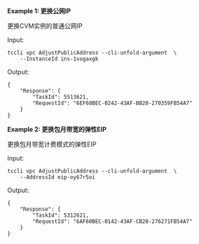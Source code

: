 **Example 1: 更换公网IP**

更换CVM实例的普通公网IP

Input: 

```
tccli vpc AdjustPublicAddress --cli-unfold-argument  \
    --InstanceId ins-1vogaxgk
```

Output: 
```
{
    "Response": {
        "TaskId": 5513621,
        "RequestId": "6EF60BEC-0242-43AF-BB20-270359FB54A7"
    }
}
```

**Example 2: 更换包月带宽的弹性EIP**

更换包月带宽计费模式的弹性EIP

Input: 

```
tccli vpc AdjustPublicAddress --cli-unfold-argument  \
    --AddressId eip-oy67r5oi
```

Output: 
```
{
    "Response": {
        "TaskId": 5312621,
        "RequestId": "6AF60BEC-0142-43AF-CB20-276271FB54A7"
    }
}
```

